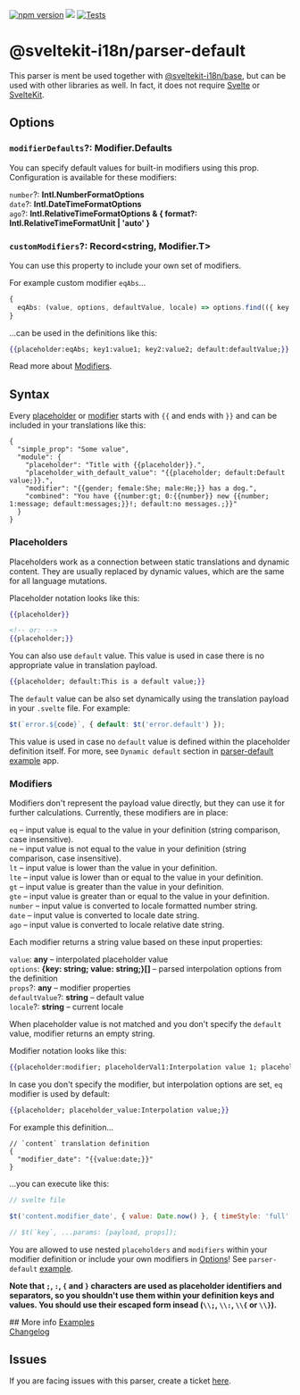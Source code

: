 [![npm version](https://badge.fury.io/js/@sveltekit-i18n%2Fparser-default.svg)](https://badge.fury.io/js/@sveltekit-i18n%2Fparser-default) ![](https://github.com/sveltekit-i18n/parsers/workflows/Tests/badge.svg) [![Tests](https://github.com/sveltekit-i18n/parsers/actions/workflows/tests-parser-default.yml/badge.svg)](https://github.com/sveltekit-i18n/parsers/actions/workflows/tests-parser-default.yml)

# @sveltekit-i18n/parser-default
This parser is ment be used together with [@sveltekit-i18n/base](https://github.com/sveltekit-i18n/base), but can be used with other libraries as well. In fact, it does not require [Svelte](https://github.com/sveltejs/svelte) or [SvelteKit](https://github.com/sveltejs/kit).


## Options
### `modifierDefaults`?: __Modifier.Defaults__
You can specify default values for built-in modifiers using this prop. Configuration is available for these modifiers:

`number`?: __Intl.NumberFormatOptions__\
`date`?: __Intl.DateTimeFormatOptions__\
`ago`?: __Intl.RelativeTimeFormatOptions & { format?: Intl.RelativeTimeFormatUnit | 'auto' }__

### `customModifiers`?: __Record<string, Modifier.T>__
You can use this property to include your own set of modifiers.

For example custom modifier `eqAbs`...
```typescript
{
  eqAbs: (value, options, defaultValue, locale) => options.find(({ key }) => Math.abs(key) === Math.abs(value))?.value || defaultValue
}

```

...can be used in the definitions like this:

```hbs
{{placeholder:eqAbs; key1:value1; key2:value2; default:defaultValue;}}
```
Read more about [Modifiers](#modifiers).


## Syntax

Every [placeholder](#placeholders) or [modifier](#modifiers) starts with `{{` and ends with `}}` and can be included in your translations like this:
 
```jsonc
{
  "simple_prop": "Some value",
  "module": {
    "placeholder": "Title with {{placeholder}}.",
    "placeholder_with_default_value": "{{placeholder; default:Default value;}}.",
    "modifier": "{{gender; female:She; male:He;}} has a dog.",
    "combined": "You have {{number:gt; 0:{{number}} new {{number; 1:message; default:messages;}}!; default:no messages.;}}"
  }
} 
```

### Placeholders

Placeholders work as a connection between static translations and dynamic content. They are usually replaced by dynamic values, which are the same for all language mutations.

Placeholder notation looks like this:
```hbs
{{placeholder}}

<!-- or: -->
{{placeholder;}}
```

You can also use `default` value. This value is used in case there is no appropriate value in translation payload. 

```hbs
{{placeholder; default:This is a default value;}}
```

The `default` value can be also set dynamically using the translation payload in your `.svelte` file. For example:

```javascript
$t(`error.${code}`, { default: $t('error.default') });
```
This value is used in case no `default` value is defined within the placeholder definition itself. For more, see `Dynamic default` section in [parser-default example](https://github.com/sveltekit-i18n/lib/tree/master/examples/parser-default) app.

### Modifiers
Modifiers don't represent the payload value directly, but they can use it for further calculations. Currently, these modifiers are in place:

`eq` – input value is equal to the value in your definition (string comparison, case insensitive).\
`ne` – input value is not equal to the value in your definition (string comparison, case insensitive).\
`lt` – input value is lower than the value in your definition.\
`lte` – input value is lower than or equal to the value in your definition.\
`gt` – input value is greater than the value in your definition.\
`gte` – input value is greater than or equal to the value in your definition.\
`number` – input value is converted to locale formatted number string.\
`date` – input value is converted to locale date string.\
`ago` – input value is converted to locale relative date string.

Each modifier returns a string value based on these input properties:

`value`: __any__ – interpolated placeholder value\
`options`: __{key: string; value: string;}[]__ – parsed interpolation options from the definition\
`props`?: __any__ – modifier properties\
`defaultValue`?: __string__ – default value\
`locale`?: __string__ – current locale

When placeholder value is not matched and you don't specify the `default` value, modifier returns an empty string.

Modifier notation looks like this:
```hbs
{{placeholder:modifier; placeholderVal1:Interpolation value 1; placeholderVal2:Interpolation value 2; ... ; default:Default value;}}
```

In case you don't specify the modifier, but interpolation options are set, `eq` modifier is used by default:

```hbs
{{placeholder; placeholder_value:Interpolation value;}}
```

For example this definition...
```jsonc
// `content` translation definition
{
  "modifier_date": "{{value:date;}}"
}
```

...you can execute like this:
```javascript
// svelte file

$t('content.modifier_date', { value: Date.now() }, { timeStyle: 'full' });

// $t(`key`, ...params: [payload, props]);
```

You are allowed to use nested `placeholders` and `modifiers` within your modifier definition or include your own modifiers in [Options](#options)! See `parser-default` [example](https://github.com/sveltekit-i18n/lib/tree/master/examples/parser-default).


__Note that `;`, `:`, `{` and `}` characters are used as placeholder identifiers and separators, so you shouldn't use them within your definition keys and values. You should use their escaped form insead (`\\;`, `\\:`, `\\{` or `\\}`).__

## More info
[Examples](https://github.com/sveltekit-i18n/lib/tree/master/examples)\
[Changelog](https://github.com/sveltekit-i18n/parsers/blob/master/parser-default/CHANGELOG.md)

## Issues
If you are facing issues with this parser, create a ticket [here](https://github.com/sveltekit-i18n/lib/issues).
